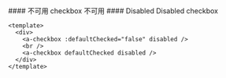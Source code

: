 <cn>
#### 不可用
checkbox 不可用
</cn>

<us>
#### Disabled
Disabled checkbox
</us>

```tpl
<template>
  <div>
    <a-checkbox :defaultChecked="false" disabled />
    <br />
    <a-checkbox defaultChecked disabled />
  </div>
</template>
```

